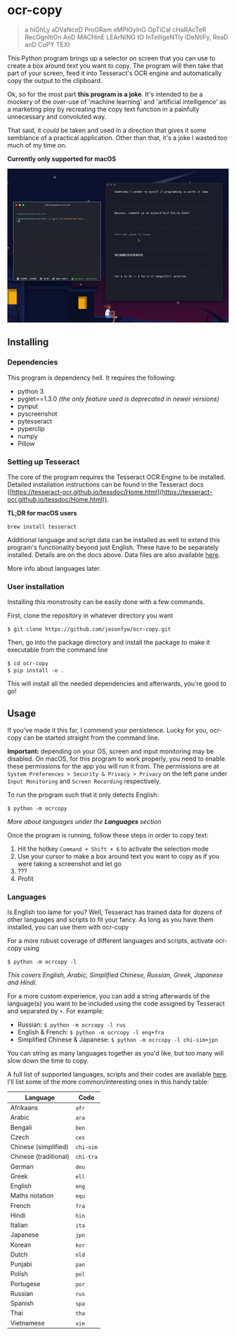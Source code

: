 # ocr-copy
> a hiGhLy aDVaNceD ProGRam eMPlOyInG OpTiCal cHaRAcTeR RecOgnItiOn AnD MACHinE LEArNiNG tO InTellIgeNTly iDeNtiFy, ReaD anD CoPY TEXt

This Python program brings up a selector on screen that you can use to create a box around text you want to copy. The program will then take that part of your screen, feed it into Tesseract's OCR engine and automatically copy the output to the clipboard.

Ok, so for the most part **this program is a joke**. It's intended to be a mockery of the over-use of 'machine learning' and 'artificial intelligence' as a marketing ploy by recreating the copy text function in a painfully unnecessary and convoluted way.

That said, it *could* be taken and used in a direction that gives it some semblance of a practical application. Other than that, it's a joke I wasted too much of my time on.

**Currently only supported for macOS**

![](media/ocrcopy_demo.gif)

## Installing

### Dependencies
This program is dependency hell. It requires the following:

* python 3
* pyglet==1.3.0 *(the only feature used is deprecated in newer versions)*
* pynput
* pyscreenshot
* pytesseract
* pyperclip
* numpy
* Pillow

### Setting up Tesseract
The core of the program requires the Tesseract OCR Engine to be installed. Detailed installation instructions can be found in the Tesseract docs ([https://tesseract-ocr.github.io/tessdoc/Home.html](https://tesseract-ocr.github.io/tessdoc/Home.html)).


**TL;DR for macOS users**
```
brew install tesseract
```

Additional language and script data can be installed as well to extend this program's functionality beyond just English. These have to be separately installed. Details are on the docs above. Data files are also available [here](https://github.com/tesseract-ocr/tessdata).

More info about languages later.

### User installation
Installing this monstrosity can be easily done with a few commands.

First, clone the repository in whatever directory you want
```
$ git clone https://github.com/jasonfyw/ocr-copy.git
```

Then, go into the package directory and install the package to make it executable from the command line
```
$ cd ocr-copy
$ pip install -e .
```
This will install all the needed dependencies and afterwards, you're good to go!

## Usage
If you've made it this far, I commend your persistence. Lucky for you, ocr-copy can be started straight from the command line.

**Important:** depending on your OS, screen and input monitoring may be disabled. On macOS, for this program to work properly, you need to enable these permissions for the app you will run it from. The permissions are at `System Preferences > Security & Privacy > Privacy` on the left pane under `Input Monitoring` and `Screen Recording` respectively.

To run the program such that it only detects English:
```
$ python -m ocrcopy
```
*More about languages under the **Languages** section*

Once the program is running, follow these steps in order to copy text:
1. Hit the hotkey `Command + Shift + 6` to activate the selection mode
2. Use your cursor to make a box around text you want to copy as if you were taking a screenshot and let go
3. ???
4. Profit

### Languages
Is English too lame for you? Well, Tesseract has trained data for dozens of other languages and scripts to fit your fancy. As long as you have them installed, you can use them with ocr-copy

For a more robust coverage of different languages and scripts, activate ocr-copy using
```
$ python -m ocrcopy -l
```
*This covers English, Arabic, Simplified Chinese, Russian, Greek, Japanese and Hindi.*

For a more custom experience, you can add a string afterwards of the language(s) you want to be included using the code assigned by Tesseract and separated by `+`. For example:

* Russian: `$ python -m ocrcopy -l rus`
* English & French: `$ python -m ocrcopy -l eng+fra`
* Simplified Chinese & Japanese: `$ python -m ocrcopy -l chi-sim+jpn`

You can string as many languages together as you'd like, but too many will slow down the time to copy.

A full list of supported languages, scripts and their codes are available [here](https://github.com/tesseract-ocr/tesseract/blob/master/doc/tesseract.1.asc). I'll list some of the more common/interesting ones in this handy table:

| Language              | Code      |
|-----------------------|-----------|
| Afrikaans             | `afr`     |
| Arabic                | `ara`     |
| Bengali               | `ben`     |
| Czech                 | `ces`     |
| Chinese (simplified)  | `chi-sim` |
| Chinese (traditional) | `chi-tra` |
| German                | `deu`     |
| Greek                 | `ell`     |
| English               | `eng`     |
| Maths notation        | `equ`     |
| French                | `fra`     |
| Hindi                 | `hin`     |
| Italian               | `ita`     |
| Japanese              | `jpn`     |
| Korean                | `kor`     |
| Dutch                 | `nld`     |
| Punjabi               | `pan`     |
| Polish                | `pol`     |
| Portugese             | `por`     |
| Russian               | `rus`     |
| Spanish               | `spa`     |
| Thai                  | `tha`     |
| Vietnamese            | `vie`     |